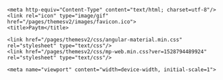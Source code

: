
<!DOCTYPE html>
<html xmlns:ng="http://angularjs.org" id="ng-app">

<head>

    <meta http-equiv="Content-Type" content="text/html; charset=utf-8"/>
    <link rel="icon" type="image/gif" href="/pages/themesv2/images/favicon.ico">
    <title>Paytm</title>

    <link href="/pages/themesv2/css/angular-material.min.css" rel="stylesheet" type="text/css"/>
    <link href="/pages/themesv2/css/mp-web.min.css?ver=1528794489924" rel="stylesheet" type="text/css"/>

    <meta name="viewport" content="width=device-width, initial-scale=1">


</head>

<!--[if lt IE 9]><script src="java/es5-shim.min.js"></script><![endif]-->

<body>

<!--[if lt IE 10]>
<style>
    md-input-container{
        display: table;
        width: 100%;
    }
    md-input-container input {
        width: inherit;
    }
    .number-prefix-new {
        position: absolute;
        font-size: 14px;
        left: 10px;
        top: 26px;
    }
</style>
<![endif]-->

<!-- Google Tag Manager -->
<noscript><iframe src="//www.googletagmanager.com/ns.html?id=GTM-PTT2P2"
                  height="0" width="0" style="display:none;visibility:hidden"></iframe></noscript>
<script>(function(w,d,s,l,i){w[l]=w[l]||[];w[l].push({'gtm.start':
        new Date().getTime(),event:'gtm.js'});var f=d.getElementsByTagName(s)[0],
        j=d.createElement(s),dl=l!='dataLayer'?'&l='+l:'';j.async=true;j.src=
        '//www.googletagmanager.com/gtm.js?id='+i+dl;f.parentNode.insertBefore(j,f);
})(window,document,'script','dataLayer','GTM-PTT2P2');</script>
<!-- End Google Tag Manager -->
<div id="main-container" ng-view ng-init="subTheme = 'mp-web'; authState = 'f6544170-2014-53aa-95ce-56325668d42f';
    qrLogin = 'true'; qrNodeServerUrl = 'https://accounts-service.paytm.com'; minKycState = 'null'; isKycDocMandate = 'null' ; pubKey = 'null'; min_kyc_redirect_uri = 'null'" ng-class="{'mp-web-main-container clearfix main-container-box': subTheme == 'mp-web' || subTheme == 'mp-mall' || subTheme == 'panel'}">

</div>

<script type="text/template" id="current-form" data-type="login">
    <!--TODO: fix this-->
<div class='login-wrapper'>

        <div ng-init="isSignup = true" >
            <header-strip ng-hide="showNewHeader" sub-theme="{{subTheme}}" header="header" top-righttext="{{isSignup === false ? '' : text.signupLink}}" top-rightfn="callSignUp"></header-strip>
        </div>

        <div class="header-text-wrapper" ng-show="troubleLoggginContainer && showNewHeader && (subTheme == 'mp-html5' || subTheme == 'mall-html5')">
            <span class="header-text">Help me Login</span>
            <span class="signup">
            <a href="" ng-click="helpMeLogin()">Login</a>
        </span>
        </div>

<div id="wallet-container-new" ng-show="showWalletContainer && (subTheme == 'mp-web' || subTheme == 'mp-mall' || subTheme == 'panel' || subTheme == 'sellerpanel')">
    <left-static-section ng-if="subTheme != 'mp-web'"></left-static-section>
    <left-static-section ng-if="((qrLogin == 'null' || qrLogin == 'false')) && subTheme == 'mp-web'"></left-static-section>
    <qr-code-login ng-if="qrLogin == 'true' && subTheme == 'mp-web'"></qr-code-login>
</div>

        <div id="login-header-wrapper" ng-if="subTheme == 'ump' && !trubleLoggin && isIvrFlow">
                    <div id="img-container" ng-if="showImage">
                        <img src="/pages/themesv2/images/paytm-logo.png">
                    </div>
        </div>

        <div id="login-container" ng-show="trubleLoggin" ng-init="sessionData = {
            email : '',
            clientid : 'paytm-web-secure',
            scope : 'paytm',
            response_type : 'code',
            redirect_uri : 'https://paytm.com/v1/api/authresponse',
            state :'null',
            isVerificationExcluded :false,
            theme : 'mp-web',
            errorMsg : '',
            registerRedirectParams : 'client_id=paytm-web-secure&scope=paytm&response_type=code&redirect_uri=https://paytm.com/v1/api/authresponse&theme=mp-web&state=null&is_verification_excluded=false&isSignup=true',
            actionUri : '/oauth2/authorize',
            authState : 'f6544170-2014-53aa-95ce-56325668d42f',
            socialType : 'null',
            isInvalidUserNamePassword :null,
            errorMessage : 'null',
            otpLoginState : '',
            loginMessage : 'One Time Password(OTP) has been sent to your mobile, please enter it here to verify your mobile.',
            minKycMandate : 'null'
            }">

        <div id="login-header-wrapper" ng-if="subTheme != 'mp-html5' && subTheme != 'mall-html5' && subTheme != 'diy' && subTheme != 'dashboard' && subTheme != 'diy-ppb' && subTheme != 'netbanking'">
            <div id="img-container" ng-if="showImage">
                <img src="/pages/themesv2/images/paytm-logo.png">
            </div>

        <ul class="tabs" ng-class="{'mp-web-new' :subTheme == 'mp-web' || subTheme == 'mp-mall' || subTheme == 'scanandpay' || subTheme != 'dashboard' || subTheme != 'diy-ppb'|| subTheme == 'diy' || subTheme == 'panel' || subTheme == 'netbanking'}"
            ng-init="isSignup = true">
            <li class="selected" ng-bind="text.loginLink"></li>
            <li ng-if="isSignup == true" ng-click="callSignUp()" ng-bind="text.signupLink"></li>
        </ul>
    </div>
    <div ng-if="subTheme == 'sellerpanel'"><p class="authenticateHeadingText">Proceed to authenticate</p></div>
    <logo-header ng-if="subTheme == 'diy'" image-name="paytm-logo.png" header-text="Payment Business Login"></logo-header>
    <logo-header ng-if="subTheme == 'dashboard'" image-name="paytmBusiness.svg"></logo-header>
        <div class="netbanking-panel-header" ng-show="subTheme == 'netbanking'">
          <!-- <p class="header dark-blue">India&#39;s most sincere</p>
          <p class="header blue">Bank is here!</p> -->
          <p class="form-header dark-blue">Login to your banking account</p>
        </div>
        <p ng-if="subTheme == 'dashboard'" class="dashboard-login-form-header">Login using your existing Paytm account</p>
            <div class="form-container">
                <form method="post" id="loginForm" name="loginForm"
                      novalidate="novalidate" autocomplete="off" ng-submit="submitLoginForm()">

            <div ng-if="subTheme == 'mp-web'|| subTheme == 'mp-mall' || subTheme == 'scanandpay' || subTheme == 'diy' || subTheme == 'mp-html5' || subTheme == 'mall-html5' || subTheme == 'panel' || subTheme == 'netbanking' || subTheme == 'dashboard' || subTheme == 'diy-ppb'">
                <!-- Fake fields are a workaround for chrome autofill getting the wrong fields -->
                <input style="display:none" type="text" name="fakeusernameremembered"/>
                <input style="display:none" type="password" name="fakepasswordremembered"/>
                <!-- Fake fields end-->

                        <md-content layout-padding="">
                            <md-input-container ng-if="subTheme == 'panel'">
                                <label ng-bind="text.mobileInputLabel"></label>

                                <input type="text" name="username"
                                       ng-model="sessionData.email" autofill-input data-required email-validate
                                       ga-blurevent maxlength="199" data-ng-trim="false"
                                       placeholder="Enter your Email">

                                <div ng-messages="loginForm.username.$dirty">
                                                <span ng-show="loginForm.username.$dirty || showRequired">
                                                <span class="error" ng-show="loginForm.username.$error.required">Email is required.</span>
                                                <span class="error"
                                                      ng-show="loginForm.username.$error.emailValid">Email
                                                    incorrect.
                                                </span>
                                                </span>

                                    <span class="error" ng-show="formError" ng-bind="formErrorMsg"></span>
                                    <!-- Error message from backend -->
                                    <span class="error"
                                          ng-show="sessionData.isInvalidUserNamePassword && !showRequired"
                                          ng-bind="sessionData.errorMessage"></span>
                                </div>

                            </md-input-container>

                            <md-input-container ng-if="(subTheme != 'panel' && subTheme != 'scanandpay') && !(sessionData.minKycMandate == 'true')">
                                <label ng-bind="text.mobileInputLabel"></label>

                                <a class="clearMobileInput"
                                   ng-show="(subTheme == 'mp-html5' || subTheme == 'mall-html5') && sessionData.email && showCrossIcon"
                                   ng-click="sessionData.email = ''">
                                    <img src="/pages/themesv2/images/mp-html5/cross.svg">
                                </a>

                            <input type="text" name="username"
                                    ng-class="{'number-new': ((sessionData.email | isMobile) && loginForm.username.$dirty && !loginForm.username.$error.required)}"
                                    ng-model="sessionData.email" autofill-input data-required email-validate mobile-validate
                                    maxlength="199" data-ng-trim="false"
                                    ng-focus="showCrossIcon = true;"
                                    ng-keyup="intiatedBool && loginIntiatedGA()"
                                    ng-blur="showCrossIcon = false" ng-disabled="emailFieldDisable"
                                    tabindex="1"/>

                                <span class="number-prefix-new" ng-show="((sessionData.email | isMobile) && loginForm.username.$dirty &&
                                                    !loginForm.username.$error.required)">+91</span>

                                <div ng-messages="loginForm.username.$dirty">
                                                <span ng-show="loginForm.username.$dirty || showRequired">
                                                <span class="error" ng-show="loginForm.username.$error.required">Mobile/Email is required.</span>
                                                <span class="error"
                                                      ng-show="!(sessionData.email | isMobile) && loginForm.username.$error.emailValid">Email
                                                    incorrect.
                                                </span>
                                                <span class="error"
                                                      ng-show="(sessionData.email | isMobile) && loginForm.username.$error.mobileValid">Mobile
                                                    Number incorrect.
                                                </span>
                                                </span>

                                    <span class="error" ng-show="formError" ng-bind="formErrorMsg"></span>
                                    <!-- Error message from backend -->
                                    <span class="error"
                                          ng-show="sessionData.isInvalidUserNamePassword && !showRequired"
                                          ng-bind="sessionData.errorMessage"></span>
                                </div>

                            </md-input-container>

                            <!-- Mobile Only When Only OTP -->
                            <md-input-container ng-if="subTheme != 'panel' && (subTheme == 'scanandpay' || sessionData.minKycMandate == 'true')">
                                    <label ng-if="subTheme != 'scanandpay'">Enter Mobile</label>
                                    <label ng-if="subTheme == 'scanandpay'" ng-bind="text.mobileInputLabel"></label>

                                    <a class="clearMobileInput"
                                       ng-show="(subTheme == 'mp-html5' || subTheme == 'mall-html5') && sessionData.email && showCrossIcon"
                                       ng-click="sessionData.email = ''">
                                        <img src="/pages/themesv2/images/mp-html5/cross.svg">
                                    </a>

                                <input type="text" name="username"
                                       ng-class="{'number-new': ((sessionData.email | isMobile) && loginForm.username.$dirty && !loginForm.username.$error.required)}"
                                       ng-model="sessionData.email" autofill-input data-required mobile-validate numeric
                                       data-ng-trim="false"
                                       ng-focus="sessionData.formFailurerMsg = ''; showCrossIcon = true;hideBEMsg()"
                                       ng-blur="showCrossIcon = false ;" tabindex="1">
    
                                    <span class="number-prefix-new" ng-show="((sessionData.email | isMobile) && loginForm.username.$dirty &&
                                                        !loginForm.username.$error.required)">+91</span>
    
                                    <div ng-messages="loginForm.username.$dirty">
                                                    <span ng-show="loginForm.username.$dirty || showRequired">
                                                    <span class="error" ng-show="(loginForm.username.$error.required || loginForm.username.$error.parse)">Mobile is required.</span>
                                                    
                                                    <span class="error"
                                                          ng-show="(sessionData.email | isMobile) && loginForm.username.$error.mobileValid">Mobile
                                                        Number incorrect.
                                                    </span>
                                                    </span>
    
                                        <span class="error" ng-show="formError && subTheme != 'scanandpay'" ng-bind="sessionData.formFailurerMsg"></span>
                                        <span class="error" ng-show="formError && subTheme == 'scanandpay'" ng-bind="formErrorMsg"></span>
                                        <!-- Error message from backend -->
                                        <span class="error"
                                              ng-show="sessionData.isInvalidUserNamePassword && !showRequired"
                                              ng-bind="sessionData.errorMessage"></span>
                                    </div>
    
                            </md-input-container>
                            <!--password input-->
                            <md-input-container ng-if="showPass && subTheme != 'scanandpay' && !(sessionData.minKycMandate == 'true')">
                                <label ng-bind="text.passwordInputLabel"></label>
                                <a class="showPassword" ng-show="subTheme == 'mp-html5' || subTheme == 'mall-html5' || subTheme == 'mp-web' || subTheme == 'mp-mall' || subTheme == 'panel' || subTheme == 'dashboard'"
                                   ng-click="showPassClick()" tabindex="3">Hide</a>

                                <input type="text" name="password" maxlength="15" ng-disabled="otpVerify"
                                       ng-model="sessionData.password"
                                       data-required data-ng-trim="false" tabindex="2"
                                       ng-keyup="intiatedBool && loginIntiatedGA()"
                                       />

                                <div ng-messages="loginForm.password.$dirty">
                                                <span ng-show="(loginForm.password.$dirty && loginForm.password.$invalid) || showRequired">
                                                <span class="error"
                                                      ng-show="loginForm.password.$error.required && !otpVerify">Password is required.</span>
                                                </span>
                                </div>
                            </md-input-container>

                        <md-input-container ng-if="!showPass && subTheme != 'scanandpay' && !(sessionData.minKycMandate == 'true')">
                            <label ng-bind="text.passwordInputLabel"></label>
                            <a class="showPassword" ng-show="subTheme == 'mp-html5' || subTheme == 'mall-html5' || subTheme == 'mp-web' || subTheme == 'mp-mall' || subTheme == 'panel' || subTheme == 'dashboard'"
                                ng-click="showPassClick()" tabindex="3">Show</a>
                                <a class="showPassword" ng-click="forgetPasswordClick()" ng-show="subTheme == 'netbanking'" tabindex="3">Forgot Password?</a>

                                <input type="password" name="password" maxlength="15" ng-disabled="otpVerify"
                                       ng-model="sessionData.password"
                                       data-required data-ng-trim="false" placeholder="Paytm Password" tabindex="2"
                                       ng-keyup="intiatedBool && loginIntiatedGA()"
                                       >

                                <div ng-messages="loginForm.password.$dirty">
                                <span ng-show="(loginForm.password.$dirty && loginForm.password.$invalid) || showRequired">
                                    <span class="error" ng-show="loginForm.password.$error.required && !otpVerify">Password is required.</span>
                                </span>
                            </div>
                        </md-input-container>
                        <!-- Password Input -->
                        <span class="forgot-password-text-new" ng-if="subTheme == 'mp-web' || subTheme == 'mp-mall' || subTheme == 'panel' || subTheme == 'sellerpanel'">
                            <a ng-click="forgetPasswordClick()" tabindex="4" name="forgotClick" ga-clickevent
                            screen-name="/login"
                            event-category="login" event-action ="forgot_password_clicked"
                            event-type="customEvent"> Forgot Password</a><span class="separator">|</span><a tabindex="5" href="javascript:void(0)" ng-click="troubleLoggin()" ga-clickevent screen-name="/login"
                            event-category="login" event-action ="other_login_issues_clicked"
                            event-type="customEvent">Other Login Issues?</a>
                        </span>
                        <!-- <span class="forgot-password-text-new" ng-if="subTheme == 'scanandpay'">
                            <a ng-click="troubleLoggin()">Trouble logging in?</a>
                        </span> -->
                        <span class="forgot-password-text-new" ng-if="subTheme == 'diy' || subTheme == 'dashboard'|| subTheme == 'diy-ppb'">
                            <a ng-click="forgetPasswordClick()" tabindex="4">Forgot Password?</a>
                        </span>

                            <!-- Hidden Field -->
                            <input type="hidden" name="AUTH_STATE" ng-value="sessionData.authState"/>
                            <!-- Hidden Field -->
                            <div class="spinner-new" ng-if="subTheme != 'dashboard' && subTheme != 'diy' && subTheme != 'diy-ppb' && subTheme != 'netbanking'">
                                <md-progress-circular md-mode="indeterminate"
                                                      class="md-hue-2 md-primary load-white spinner-new-login"
                                                      ng-show="spinnerVisible" md-diameter="20"></md-progress-circular>
                            </div>


                    <md-button tabindex="6" class="md-raised md-primary btn-new mt-20 login-btn" type="submit"
                                ng-show="!otpVerify" ng-if="subTheme == 'mp-web'|| subTheme == 'mp-mall' || subTheme == 'panel'" ga-clickevent
                                   screen-name="/login"
                                   event-category="login" event-action ="login_proceed_clicked"
                                   event-type="customEvent"><img class="lock" ng-src="/pages/themesv2/images/mp-web/lock.svg"/>
                        Login Securely
                    </md-button>
                    <div class="row panel-lower-div" ng-if="subTheme == 'netbanking'" >
                            <ul>
                                <li class="terms-cond-new" >
                                    <span class="terms-text">By logging in, you agree to
                                    <a tabindex="6" href="https://appfaq.paytm.com/legal/#" target="_blank"
                                        ng-bind="text.TandCText"></a></span>
                                    <span class="terms-text">& <a tabindex="7"
                                                                    href="https://pages.paytm.com/privacy.html"
                                                                    target="_blank">Privacy Policy</a> of Paytm Payments Bank.</span>
                                </li>
                            </ul>
                            <md-button tabindex="8" class="md-raised md-primary btn-new mt-20 login-btn" type="submit"
                                    ng-show="!otpVerify" ga-clickevent>
                                Secure Sign in

                                <div class="spinner-new" ng-if="subTheme == 'netbanking'">
                                    <md-progress-circular md-mode="indeterminate"
                                                          class="md-hue-2 md-primary load-white spinner-new-login"
                                                          ng-show="spinnerVisible" md-diameter="20"></md-progress-circular>
                                </div>
                            </md-button>
                        </div>
                        <md-button class="md-raised md-primary btn-new mt-20 login-btn" type="button"
                            ng-click="loginByOtpClick()" ng-if="subTheme == 'scanandpay'" ga-clickevent>
                                Proceed
                        </md-button>
                         <md-button class="md-raised md-primary btn-new mt-20 login-btn" type="submit"
                                   ng-show="!otpVerify" ng-if="subTheme == 'sellerpanel'" ga-clickevent>
                            Authenticate
                        </md-button>

                        <ul ng-if="subTheme == 'dashboard'">
                            <li class="terms-cond-new" >
                                <span class="terms-text">By logging in you are accepting paytm
                                <a tabindex="7" href="https://appfaq.paytm.com/legal/#" target="_blank"
                                   ng-bind="text.TandCText"></a></span>
                                <span class="terms-text">& <a tabindex="8"
                                                              href="https://pages.paytm.com/privacy.html"
                                                              target="_blank">Privacy Policy.</a></span>
                            </li>
                        </ul>

                        <md-button class="md-raised md-primary btn-new mt-20 login-btn" type="submit"
                                   ng-show="!otpVerify" ng-if="subTheme == 'mp-html5' || subTheme == 'mall-html5' || subTheme == 'dashboard'" ga-clickevent><img class="lock" ng-if = "subTheme == 'mp-html5' || subTheme == 'mall-html5'" ng-src="/pages/themesv2/images/mp-html5/lock.svg"/>
                            Login Securely
                            <div class="spinner-new" ng-if="subTheme == 'dashboard'">
                                <md-progress-circular md-mode="indeterminate"
                                                      class="md-hue-2 md-primary load-white spinner-new-login"
                                                      ng-show="spinnerVisible" md-diameter="20"></md-progress-circular>
                            </div>
                        </md-button>

                        <md-button class="md-raised md-primary btn-new mt-20 borderRadiusSqure" type="submit"
                            ng-show="!otpVerify"  ng-disabled="diyLoginBtnDisabled" ng-class="{'cursor-default' : diyLoginBtnDisabled}" ng-if="subTheme == 'diy' || subTheme =='diy-ppb'"> Login
                            <div class="spinner-new">
                                <md-progress-circular md-mode="indeterminate"
                                                      class="md-hue-2 md-primary load-white spinner-new-login"
                                                      ng-show="spinnerVisible" md-diameter="20"></md-progress-circular>
                            </div>
                        </md-button>

                        <md-button class="md-raised md-primary btn-new mt-20" type="button" ng-show="otpVerify"
                                   ng-click="loginByOtpClick()" ng-class="{'btn-new-other' : subTheme == 'mp-html5' || subTheme == 'mall-html5'}"><img class="lock"
                                                                     ng-src="/pages/themesv2/images/mp-web/lock.svg"/>
                            Get OTP
                        </md-button>
                    </md-content>

                        <div class="forgot-password-text-new" ng-if="subTheme == 'mp-html5' || subTheme == 'mall-html5'">
                            <a ng-click="helpMeLogin()">Help me Login</a>
                        </div>

                        <div class="signup-text" ng-if="subTheme == 'diy'">
                            <span>New User? <a href="" ng-click="callSignUp()">Sign Up</a></span>
                        </div>

                        <div class="signup-text" ng-if="subTheme == 'dashboard'">
                            <a href="" ng-click="callSignUp()">Create a new Paytm account</a>
                        </div>


                    <ul>
                        <li class="terms-cond-new" ng-if="subTheme == 'mp-html5' || subTheme == 'mall-html5' || subTheme == 'mp-web' || subTheme == 'mp-mall'">
                            <span class="terms-text">By logging in, you agree to our
                            <a tabindex="7" href="https://appfaq.paytm.com/legal/#" target="_blank"
                               ng-bind="text.TandCText"></a></span>
                            <span class="terms-text">& <a tabindex="8"
                                                          href="https://pages.paytm.com/privacy.html"
                                                          target="_blank">Privacy Policy.</a></span>
                        </li>
                        <li class="terms-cond-new" ng-if="subTheme != 'mp-html5' && subTheme != 'mall-html5' && subTheme != 'mp-web' && subTheme != 'mp-mall' && subTheme != 'scanandpay' && subTheme != 'sellerpanel' && subTheme != 'diy' && subTheme != 'dashboard'&& subTheme != 'netbanking'">
                            <span class="terms-text">By logging in, you agree to our <a tabindex="7"
                                                                                        href="https://appfaq.paytm.com/legal/#"
                                                                                        target="_blank"
                                                                                        ng-bind="text.TandCText"></a></span>
                            <span class="terms-text">& <a tabindex="8"
                                                                                   href="https://pages.paytm.com/privacy.html"
                                                                                   target="_blank">Privacy Policy.</a></span>
                        </li>
                        <li class="terms-cond-new" ng-if="subTheme == 'sellerpanel'">
                             <span class="terms-text">You agree to <a tabindex="7" href="http://paytm.com/terms.html" target="_blank" ng-bind="text.TandCText"></a></span> <span class="terms-text">and <a tabindex="5" href="https://paytm.com/privacy-policy.html" target="_blank">Privacy Policy.</a></span>
                        </li>
                    </ul>

                    </div>

                <div ng-if="subTheme != 'mp-web' && subTheme != 'mp-mall' && subTheme != 'scanandpay' && subTheme != 'diy' && subTheme != 'mp-html5' && subTheme != 'mall-html5' &&subTheme != 'panel' && subTheme != 'netbanking'&& subTheme != 'diy-ppb' && subTheme != 'dashboard'">
                    <!-- Fake fields are a workaround for chrome autofill getting the wrong fields -->
                    <input style="display:none" type="text" name="fakeusernameremembered"/>
                    <input style="display:none" type="password" name="fakepasswordremembered"/>
                    <!-- Fake fields end-->
                    <h2 class="ump-header" ng-if="subTheme === 'ump'"ng-bind="text.loginLink">
                    </h2>
                    <div class="label-container">
                        <span ng-if="subTheme == 'panel'">
                            <label class="animate" ng-class="{'animate-show' : (isIE)}">Email</label>
                            <label class="animate"
                                   ng-class="{'animate-show' : (loginForm.username.$dirty && !loginForm.username.$error.required) && (sessionData.email | isMobile) && (!isIE)}">Email</label>
                            <label class="animate"
                                   ng-class="{'animate-show' : (loginForm.username.$dirty && !loginForm.username.$error.required) && (!(sessionData.email | isMobile)) && (!isIE)}">Email</label>
                        </span>

                            <span ng-if="subTheme != 'panel'">
                            <label class="animate" ng-class="{'animate-show' : (isIE)}">Mobile / Email</label>
                            <label class="animate"
                                   ng-class="{'animate-show' : (loginForm.username.$dirty && !loginForm.username.$error.required) && (sessionData.email | isMobile) && (!isIE)}">Mobile</label>
                            <label class="animate"
                                   ng-class="{'animate-show' : (loginForm.username.$dirty && !loginForm.username.$error.required) && (!(sessionData.email | isMobile)) && (!isIE)}">Email</label>
                        </span>
                        </div>

                        <div class="input-wrapper" ng-if="subTheme != 'panel'">
                            <input type="text" name="username" tabindex="1" placeholder="Enter your Mobile or Email"
                                   ng-class="{'number': ((sessionData.email | isMobile) && loginForm.username.$dirty &&
            !loginForm.username.$error.required)}"
                                   ng-model="sessionData.email" autofill-input
                                   data-required email-validate mobile-validate maxlength="199" data-ng-trim="false">

                            <span class="number-prefix" ng-show="((sessionData.email | isMobile) && loginForm.username.$dirty &&
            !loginForm.username.$error.required)">+91</span>

                            <div class="help-block">
                                <!-- Client Side Validation -->
                                <span ng-show="loginForm.username.$dirty || showRequired">
                                <span class="error" ng-show="loginForm.username.$error.required">Mobile/Email is required.</span>
                                <span class="error"
                                      ng-show="!(sessionData.email | isMobile) && loginForm.username.$error.emailValid">Email
                                incorrect.</span>
                                <span class="error"
                                      ng-show="(sessionData.email | isMobile) && loginForm.username.$error.mobileValid">Mobile
                                Number incorrect.</span>
                            </span>

                                <span class="error" ng-show="formError" ng-bind="formErrorMsg"></span>

                                <!-- Error message from backend -->
                                <span class="error"
                                      ng-show="sessionData.isInvalidUserNamePassword && !showRequired"
                                      ng-bind="sessionData.errorMessage"></span>

                            </div>
                        </div>

                        <div class="input-wrapper" ng-if="subTheme == 'panel'">

                            <input type="text" name="username" tabindex="1" placeholder="Enter your Email"
                                   ng-model="sessionData.email" autofill-input
                                   data-required email-validate maxlength="199" data-ng-trim="false">

                            <div class="help-block">
                                <!-- Client Side Validation -->
                                <span ng-show="loginForm.username.$dirty || showRequired">
                                <span class="error"
                                      ng-show="loginForm.username.$error.required">Email is required.</span>
                                <span class="error"
                                      ng-show="loginForm.username.$error.emailValid">Email Incorrect.</span>
                            </span>

                                <span class="error" ng-show="formError" ng-bind="formErrorMsg"></span>

                                <!-- Error message from backend -->
                                <span class="error"
                                      ng-show="sessionData.isInvalidUserNamePassword && !showRequired"
                                      ng-bind="sessionData.errorMessage">
                            </span>

                            </div>
                        </div>

                        <!-- Password Input -->
                        <div class="label-container">
                            <label class="animate"
                                   ng-class="{'animate-show' : (loginForm.password.$dirty && !loginForm.password.$error.required) || (isIE)}">Password</label>
                        </div>

                        <input type="password" name="password" tabindex="2" maxlength="15" placeholder="Paytm Password"
                               ng-disabled="otpVerify"
                               ng-model="sessionData.password" data-required data-ng-trim="false">
                        <div class="help-block">
                        <span ng-show="loginForm.password.$dirty && loginForm.password.$invalid || showRequired">
                            <span class="error" ng-show="loginForm.password.$error.required && !otpVerify">Password is required.</span>
                        </span>
                        </div>

                        <!-- Password Input -->
                        <div id="forgot-password-container">
                            <div><a ng-click="forgetPasswordClick()">Forgot Password?</a></div>
                            <span class="forgot-password-text">(Create a new password)</span>
                        </div>


                        <!-- Hidden Field -->
                        <input type="hidden" name="AUTH_STATE" ng-value="sessionData.authState"/>
                        <!-- Hidden Field -->


                        <div id="login-otp-container">
                            <input type="checkbox" tabindex="4" ng-model="$parent.otpVerify"
                                   ng-init="$parent.otpVerify = false" ng-if="otpOptionAvailable">
                            <span ng-if="otpOptionAvailable">Send me an OTP to Login.</span>
                        </div>

                    <div class="terms-cond">
                        <span class="terms-text">By logging in, you agree to our <a tabindex="5"
                                                                                    href="https://appfaq.paytm.com/legal/#"
                                                                                    target="_blank"
                                                                                    ng-bind="text.TandCText"></a></span>
                        <span class="terms-text">& <a tabindex="6"
                                                                               href="https://pages.paytm.com/privacy.html"
                                                                               target="_blank">Privacy Policy.</a></span>
                    </div>

                        <div class="button-wrapper">
                            <div class="spinner" ng-show="spinnerVisible"></div>
                            <button class="btn btn-primary" type="submit" ng-show="!otpVerify"
                                    ng-bind="text.loginText"></button>
                            <button class="btn btn-primary" type="button" ng-show="otpVerify"
                                    ng-click="loginByOtpClick()">
                                Get
                                OTP
                            </button>
                            <img class="arrow-image" src="/pages/themesv2/images/mp-web/arrow.png">
                        </div>
                    </div>

                </form>
            </div>
        </div>
        <!-- Trouble Loggin Container -->

        <div id="troubleLogginContainer" ng-show="troubleLoggginContainer">
            <div ng-if="subTheme != 'mp-html5' && subTheme != 'mall-html5'">
             <div class="header" ng-if="subTheme != 'scanandpay'">
                <a href="javascript:void(0)" ng-click="troubleLoggin()"><img src="/pages/themesv2/images/mp-web/back.svg"></a>
                <span>Trouble logging in?</span>
            </div>
                <h2 ng-if="subTheme == 'scanandpay'">Trouble logging in?</h2>
                <div class="innerContainer">
                    <p ng-if="subTheme == 'scanandpay'"><a ng-click="forgetPasswordClick()" style="cursor: pointer;" name="forgotClick" ga-clickevent>I
                        forgot my password</a></p>
                    <p>
                    <a screen-name="/login"
                    event-category="login" event-action ="other_login_issue_selected"
                    event-type="customEvent" event-label="I want to create a new password" ga-clickevent ng-click="forgetPasswordClick()" style="cursor: pointer;" name="forgotClick">I
                        want
                        to create a new password<span class="arrow"></span></a></p>
                    <p ga-clickevent screen-name="/login"
                    event-category="login" event-action ="other_login_issue_selected"
                    event-type="customEvent" event-label="I don't have my mobile number"><a href="https://paytm.com/care/myaccount/" target="_parent" style="cursor: pointer;">I don't
                        have my
                        mobile number<span class="arrow"></span></a></p>
                    <p ga-clickevent screen-name="/login"
                    event-category="login" event-action ="other_login_issue_selected"
                    event-type="customEvent" event-label="Contact us">
                    <a ng-href="{{subTheme == 'mp-mall' ? 'https://paytmmall.com/care/ticket' : 'https://paytm.com/care/ticket/'}}" target="_parent" style="cursor: pointer;">Contact us<span class="arrow"></span></a>
                    </p>
                    <br>
                    <md-button  ng-if="(subTheme != 'mp-web' && subTheme != 'mp-mall')" class="md-raised md-primary btn-new mt-20" style="width: auto; display: inherit;"
                               type="button" ng-click="troubleLoggin()">Back
                    </md-button>
                </div>
            </div>

            <div class="helpMeLogin" ng-if="subTheme == 'mp-html5' || subTheme == 'mall-html5'">
                <ul>
                    <li ng-click="forgetPasswordClick()" ga-clickevent screen-name="/login"
                    event-category="login" event-action ="other_login_issue_selected"
                    event-type="customEvent" event-label="I forgot my password" name="forgotClick"><img
                            src="/pages/themesv2/images/mp-html5/Forget_password.svg"><span>I forgot my password </span>
                    </li>
                    <li ng-click="redirect('myaccount')" ga-clickevent screen-name="/login"
                    event-category="login" event-action ="other_login_issue_selected"
                    event-type="customEvent" event-label="I do not have my mobile number"><img
                            src="/pages/themesv2/images/mp-html5/lost_mobile_no.svg"><span>I do not have my mobile number</span>
                    </li>
                    <li ng-click="redirect('ticket')" ga-clickevent screen-name="/login"
                    event-category="login" event-action ="other_login_issue_selected"
                    event-type="customEvent" event-label="I have some other issue"><img src="/pages/themesv2/images/mp-html5/other_issue.svg"><span>I have some other issue</span>
                    </li>
                </ul>
            </div>
            </div>
        </div>
        <!-- Wallet Container -->

<div id="wallet-container" ng-if="showWalletContainer && !isIvrFlow && subTheme != 'mp-web' && subTheme != 'mp-mall' && subTheme != 'scanandpay' && subTheme != 'netbanking' && subTheme != 'diy' && subTheme != 'panel' && subTheme != 'sellerpanel' && subTheme != 'ump'&& subTheme != 'diy-ppb' && subTheme != 'dashboard'">

            <div class="wallet-image-container">
                <img ng-src="/pages/themesv2/images/mp-web/wallet.png">
                <div class="wallet-heading">Advantages of Paytm wallet</div>
            </div>

            <div class="wallet-text-container">
                <div class="line-container">
                    <div class="sprite line-1"></div>
                    <span class="wallet-line-text">Pay your bills using Paytm Wallet</span></div>
                <div class="line-container">
                    <div class="sprite line-2"></div>
                    <span class="wallet-line-text">In case of refund, money will be credited to your wallet instantaneously</span>
                </div>
                <div class="line-container">
                    <div class="sprite line-3"></div>
                    <span class="wallet-line-text">Use Paytm Wallet on other websites</span></div>
            </div>

        </div>

    </div>
<!-- Wallet Container -->

<!-- Login Opt Container -->
<!--addMobile screen-->
</script>

<!--STYLESHEETS--><!--STYLESHEETS-->
<!--SCRIPTS--><script src="/pages/themesv2/scripts/paytmOauth.min.js?ver=1528794489924"></script><!--SCRIPTS-->
<script>
    var logoutToPaytm = "null";
    var logoutURL = "null";
    if (logoutToPaytm == "true") {
        window.top.location.href = logoutURL;
    } else {
        angular.element(document).ready(function() {
            angular.bootstrap(document, ['paytm-oauth']);
        });
    }
</script>
</body>
</html>

